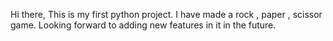Hi there,
This is my first python project.
I have made a rock , paper , scissor game.
Looking forward to adding new features in it in the future.
